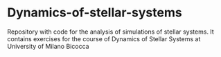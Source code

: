 # Dynamics-of-stellar-systems
Repository with code for the analysis of simulations of stellar systems. It contains exercises for the course of Dynamics of Stellar Systems at University of Milano Bicocca
